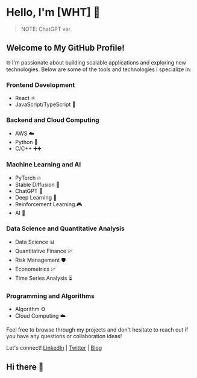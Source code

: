 # Hello, I'm [WHT] 👋
> NOTE: ChatGPT ver.

## Welcome to My GitHub Profile!

🌐 I'm passionate about building scalable applications and exploring new technologies. Below are some of the tools and technologies I specialize in:

### Frontend Development
- React ⚛️
- JavaScript/TypeScript 📜

### Backend and Cloud Computing
- AWS ☁️
- Python 🐍
- C/C++ ➕➕

### Machine Learning and AI
- PyTorch 🔥
- Stable Diffusion 🎨
- ChatGPT 🤖
- Deep Learning 🧠
- Reinforcement Learning 🎮
- AI 🤖

### Data Science and Quantitative Analysis
- Data Science 📊
- Quantitative Finance 💹
- Risk Management 🛡️
- Econometrics 📈
- Time Series Analysis ⏳

### Programming and Algorithms
- Algorithm ⚙️
- Cloud Computing ☁️

Feel free to browse through my projects and don't hesitate to reach out if you have any questions or collaboration ideas!

Let's connect! [LinkedIn](#) | [Twitter](#) | [Blog](#)



## Hi there 👋

<!--
**nphard001/nphard001** is a ✨ _special_ ✨ repository because its `README.md` (this file) appears on your GitHub profile.

Here are some ideas to get you started:

- 🔭 I’m currently working on ...
- 🌱 I’m currently learning ...
- 👯 I’m looking to collaborate on ...
- 🤔 I’m looking for help with ...
- 💬 Ask me about ...
- 📫 How to reach me: ...
- 😄 Pronouns: ...
- ⚡ Fun fact: ...
-->
